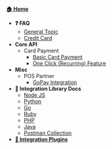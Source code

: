 [**:house: Home**](/)
- **:question: FAQ**
	- [General Topic](faq-general.md)
	- [Credit Card](faq-credit-card.md)
- **Core API**
	- Card Payment
		- [Basic Card Payment](credit-card-fullpayment.md)
		- [One Click (Recurring) Feature](credit-card-oneclick.md)
- **Misc**
	- POS Partner
		- [GoPay Integration](partner-gopay-pos.md)
- **:wrench: Integration Library Docs**
	- [Node JS](/gh/Midtrans/midtrans-nodejs-client/master/README.md)
	- [Python](/gh/Midtrans/midtrans-python-client/master/README.md)
	- [Go](/gh/veritrans/go-midtrans/master/README.md)
	- [Ruby](/gh/veritrans/veritrans-ruby/master/README.md)
	- [PHP](/gh/Midtrans/midtrans-php/master/README.md)
	- [Java](/gh/Midtrans/midtrans-java/master/README.md)
	- [Postman Collection](/gh/Midtrans/Midtrans-Payment-API-Postman-Collections/master/readme.md)
- **[:electric_plug: Integration Plugins](http://docs.midtrans.com/en/welcome/pluginlibrary.html#plugin-for-snap)**